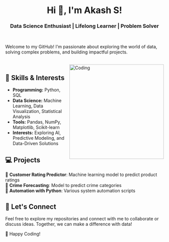 <h1 align="center">Hi 👋, I'm Akash S!</h1>
<h3 align="center">Data Science Enthusiast | Lifelong Learner | Problem Solver </h3>
<br>

Welcome to my GitHub! I'm passionate about exploring the world of data, solving complex problems, and building impactful projects.  


<br>
<img align="right" alt="Coding" width="300" src="https://cdn.dribbble.com/users/1162077/screenshots/3848914/programmer.gif">

## 🔧 Skills & Interests  
- **Programming:** Python, SQL  
- **Data Science:** Machine Learning, Data Visualization, Statistical Analysis  
- **Tools:** Pandas, NumPy, Matplotlib, Scikit-learn  
- **Interests:** Exploring AI, Predictive Modeling, and Data-Driven Solutions  

## 💻 Projects  
🔹 **Customer Rating Predictor**: Machine learning model to predict product ratings  
🔹 **Crime Forecasting**: Model to predict crime categories  
🔹 **Automation with Python**: Various system automation scripts  

## 🤝 Let's Connect  
Feel free to explore my repositories and connect with me to collaborate or discuss ideas. Together, we can make a difference with data!  

🌟 Happy Coding!  
